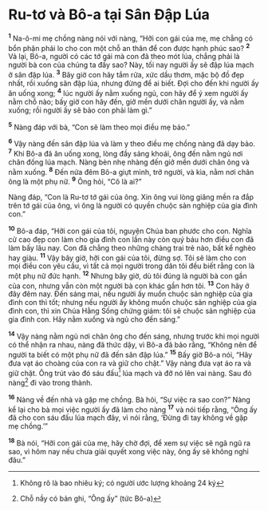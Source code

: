 # Ru-tơ và Bô-a tại Sân Ðập Lúa
<sup><b>1</b></sup> Na-ô-mi mẹ chồng nàng nói với nàng, “Hỡi con gái của mẹ, mẹ chẳng có bổn phận phải lo cho con một chỗ an thân để con được hạnh phúc sao? <sup><b>2</b></sup> Vả lại, Bô-a, người có các tớ gái mà con đã theo mót lúa, chẳng phải là người bà con của chúng ta đấy sao? Này, tối nay người ấy sẽ đập lúa mạch ở sân đập lúa. <sup><b>3</b></sup> Bây giờ con hãy tắm rửa, xức dầu thơm, mặc bộ đồ đẹp nhất, rồi xuống sân đập lúa, nhưng đừng để ai biết. Ðợi cho đến khi người ấy ăn uống xong; <sup><b>4</b></sup> lúc người ấy nằm xuống ngủ, con hãy để ý xem người ấy nằm chỗ nào; bấy giờ con hãy đến, giở mền dưới chân người ấy, và nằm xuống; rồi người ấy sẽ bảo con phải làm gì.”

<sup><b>5</b></sup> Nàng đáp với bà, “Con sẽ làm theo mọi điều mẹ bảo.”

<sup><b>6</b></sup> Vậy nàng đến sân đập lúa và làm y theo điều mẹ chồng nàng đã dạy bảo. <sup><b>7</b></sup> Khi Bô-a đã ăn uống xong, lòng đầy sảng khoái, ông đến nằm ngủ nơi chân đống lúa mạch. Nàng bèn nhẹ nhàng đến giở mền dưới chân ông và nằm xuống. <sup><b>8</b></sup> Ðến nửa đêm Bô-a giựt mình, trở người, và kìa, nằm nơi chân ông là một phụ nữ. <sup><b>9</b></sup> Ông hỏi, “Cô là ai?”

Nàng đáp, “Con là Ru-tơ tớ gái của ông. Xin ông vui lòng giăng mền ra đắp trên tớ gái của ông, vì ông là người có quyền chuộc sản nghiệp của gia đình con.”

<sup><b>10</b></sup> Bô-a đáp, “Hỡi con gái của tôi, nguyện Chúa ban phước cho con. Nghĩa cử cao đẹp con làm cho gia đình con lần này còn quý báu hơn điều con đã làm bấy lâu nay. Con đã chẳng theo những chàng trai trẻ nào, bất kể nghèo hay giàu. <sup><b>11</b></sup> Vậy bây giờ, hỡi con gái của tôi, đừng sợ. Tôi sẽ làm cho con mọi điều con yêu cầu, vì tất cả mọi người trong dân tôi đều biết rằng con là một phụ nữ đức hạnh. <sup><b>12</b></sup> Nhưng bây giờ, dù tôi đúng là người bà con gần của con, nhưng vẫn còn một người bà con khác gần hơn tôi. <sup><b>13</b></sup> Con hãy ở đây đêm nay. Ðến sáng mai, nếu người ấy muốn chuộc sản nghiệp của gia đình con thì tốt; nhưng nếu người ấy không muốn chuộc sản nghiệp của gia đình con, thì xin Chúa Hằng Sống chứng giám: tôi sẽ chuộc sản nghiệp của gia đình con. Hãy nằm xuống và ngủ cho đến sáng.”

<sup><b>14</b></sup> Vậy nàng nằm ngủ nơi chân ông cho đến sáng, nhưng trước khi mọi người có thể nhận ra nhau, nàng đã thức dậy, vì Bô-a đã bảo rằng, “Không nên để người ta biết có một phụ nữ đã đến sân đập lúa.” <sup><b>15</b></sup> Bấy giờ Bô-a nói, “Hãy đưa vạt áo choàng của con ra và giữ cho chặt.” Vậy nàng đưa vạt áo ra và giữ chặt. Ông trút vào đó sáu đấu[^1] lúa mạch và đỡ nó lên vai nàng. Sau đó nàng[^2] đi vào trong thành.

<sup><b>16</b></sup> Nàng về đến nhà và gặp mẹ chồng. Bà hỏi, “Sự việc ra sao con?” Nàng kể lại cho bà mọi việc người ấy đã làm cho nàng <sup><b>17</b></sup> và nói tiếp rằng, “Ông ấy đã cho con sáu đấu lúa mạch đây, vì nói rằng, ‘Ðừng đi tay không về gặp mẹ chồng.’”

<sup><b>18</b></sup> Bà nói, “Hỡi con gái của mẹ, hãy chờ đợi, để xem sự việc sẽ ngã ngũ ra sao, vì hôm nay nếu chưa giải quyết xong việc này, ông ấy sẽ không nghỉ đâu.”

[^1]: Không rõ là bao nhiêu ký; có người ước lượng khoảng 24 ký
[^2]: Chỗ nầy có bản ghi, “Ông ấy” (tức Bô-a)
